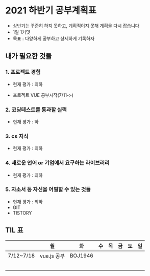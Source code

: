 # 2021 하반기 공부계획표

- 상반기는 꾸준히 하지 못하고, 계획적이지 못해 계획을 다시 잡습니다
- 1일 1커밋
- 목표 : 다양하게 공부하고 상세하게 기록하자



## 내가 필요한 것들

### 1. 프로젝트 경험

 - 현재 평가 : 최하

 - 프로젝트 VUE 공부시작(7/11->)

   

### 2. 코딩테스트를 통과할 실력

- 현재 평가 : 하

  

### 3. cs 지식

- 현재 평가 : 최하

  

### 4. 새로운 언어 or 기업에서 요구하는 라이브러리

- 현재 평가 : 최하



### 5. 자소서 등 자신을 어필할 수 있는 것들

- 현재 평가 : 최하
- GIT
- TISTORY



## TIL 표

|           |     월      |   화    |  수  |  목  |  금  |  토  |  일  |
| :-------: | :---------: | :-----: | :--: | :--: | :--: | :--: | :--: |
| 7/12~7/18 | vue.js 공부 | BOJ1946 |      |      |      |      |      |
|           |             |         |      |      |      |      |      |
|           |             |         |      |      |      |      |      |
|           |             |         |      |      |      |      |      |
|           |             |         |      |      |      |      |      |
|           |             |         |      |      |      |      |      |

